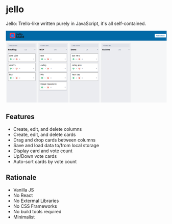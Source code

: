 # jello

Jello: Trello-like written purely in JavaScript, it's all self-contained.

<img src="jello-working.png" >

## Features

* Create, edit, and delete columns
* Create, edit, and delete cards
* Drag and drop cards between columns
* Save and load data to/from local storage
* Display card and vote count
* Up/Down vote cards
* Auto-sort cards by vote count

## Rationale

* Vanilla JS
* No React
* No Extermal Libraries
* No CSS Frameworks
* No build tools required
* Minimalist